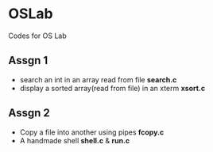 # OSLab
Codes for OS Lab

## Assgn 1
* search an int in an array read from file **search.c**
* display a sorted array(read from file) in an xterm **xsort.c**

## Assgn 2
* Copy a file into another using pipes **fcopy.c**
* A handmade shell **shell.c** &  **run.c**

